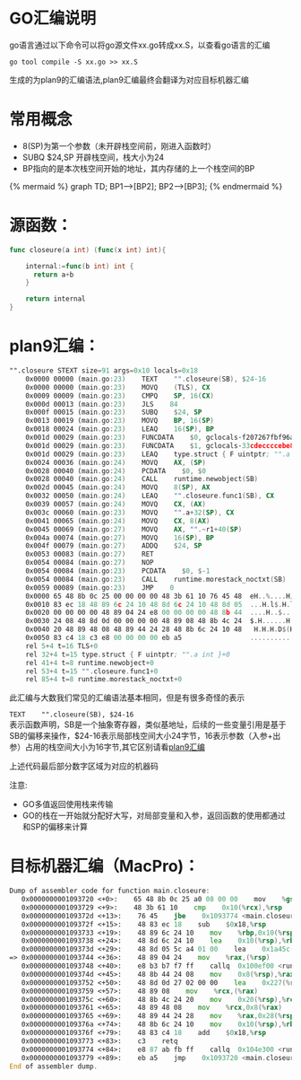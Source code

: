 # GO汇编说明

go语言通过以下命令可以将go源文件xx.go转成xx.S，以查看go语言的汇编

`go tool compile -S xx.go >> xx.S`

生成的为plan9的汇编语法,plan9汇编最终会翻译为对应目标机器汇编

# 常用概念
* 8(SP)为第一个参数（未开辟栈空间前，刚进入函数时）
* SUBQ $24,SP 开辟栈空间，栈大小为24
* BP指向的是本次栈空间开始的地址，其内存储的上一个栈空间的BP

{% mermaid %}
graph TD;
  BP1-->[BP2];
  BP2-->[BP3];
{% endmermaid %}

# 源函数：

```go
func closeure(a int) (func(x int) int){

    internal:=func(b int) int {
      return a+b
    }

    return internal
}
```

# plan9汇编：

```asm
"".closeure STEXT size=91 args=0x10 locals=0x18
    0x0000 00000 (main.go:23)    TEXT    "".closeure(SB), $24-16
    0x0000 00000 (main.go:23)    MOVQ    (TLS), CX
    0x0009 00009 (main.go:23)    CMPQ    SP, 16(CX)
    0x000d 00013 (main.go:23)    JLS    84
    0x000f 00015 (main.go:23)    SUBQ    $24, SP
    0x0013 00019 (main.go:23)    MOVQ    BP, 16(SP)
    0x0018 00024 (main.go:23)    LEAQ    16(SP), BP
    0x001d 00029 (main.go:23)    FUNCDATA    $0, gclocals·f207267fbf96a0178e8758c6e3e0ce28(SB)
    0x001d 00029 (main.go:23)    FUNCDATA    $1, gclocals·33cdeccccebe80329f1fdbee7f5874cb(SB)
    0x001d 00029 (main.go:23)    LEAQ    type.struct { F uintptr; "".a int }(SB), AX
    0x0024 00036 (main.go:24)    MOVQ    AX, (SP)
    0x0028 00040 (main.go:24)    PCDATA    $0, $0
    0x0028 00040 (main.go:24)    CALL    runtime.newobject(SB)
    0x002d 00045 (main.go:24)    MOVQ    8(SP), AX
    0x0032 00050 (main.go:24)    LEAQ    "".closeure.func1(SB), CX
    0x0039 00057 (main.go:24)    MOVQ    CX, (AX)
    0x003c 00060 (main.go:23)    MOVQ    "".a+32(SP), CX
    0x0041 00065 (main.go:24)    MOVQ    CX, 8(AX)
    0x0045 00069 (main.go:27)    MOVQ    AX, "".~r1+40(SP)
    0x004a 00074 (main.go:27)    MOVQ    16(SP), BP
    0x004f 00079 (main.go:27)    ADDQ    $24, SP
    0x0053 00083 (main.go:27)    RET
    0x0054 00084 (main.go:27)    NOP
    0x0054 00084 (main.go:23)    PCDATA    $0, $-1
    0x0054 00084 (main.go:23)    CALL    runtime.morestack_noctxt(SB)
    0x0059 00089 (main.go:23)    JMP    0
    0x0000 65 48 8b 0c 25 00 00 00 00 48 3b 61 10 76 45 48  eH..%....H;a.vEH
    0x0010 83 ec 18 48 89 6c 24 10 48 8d 6c 24 10 48 8d 05  ...H.l$.H.l$.H..
    0x0020 00 00 00 00 48 89 04 24 e8 00 00 00 00 48 8b 44  ....H..$.....H.D
    0x0030 24 08 48 8d 0d 00 00 00 00 48 89 08 48 8b 4c 24  $.H......H..H.L$
    0x0040 20 48 89 48 08 48 89 44 24 28 48 8b 6c 24 10 48   H.H.H.D$(H.l$.H
    0x0050 83 c4 18 c3 e8 00 00 00 00 eb a5                 ...........
    rel 5+4 t=16 TLS+0
    rel 32+4 t=15 type.struct { F uintptr; "".a int }+0
    rel 41+4 t=8 runtime.newobject+0
    rel 53+4 t=15 "".closeure.func1+0
    rel 85+4 t=8 runtime.morestack_noctxt+0
```

此汇编与大数我们常见的汇编语法基本相同，但是有很多奇怪的表示

`TEXT    "".closeure(SB), $24-16`  
表示函数声明，SB是一个抽象寄存器，类似基地址，后续的一些变量引用是基于SB的偏移来操作，$24-16表示局部栈空间大小24字节，16表示参数（入参+出参）占用的栈空间大小为16字节,其它区别请看[plan9汇编](http://doc.cat-v.org/plan_9/4th_edition/papers/asm)

上述代码最后部分数字区域为对应的机器码

注意:

* GO多值返回使用栈来传输
* GO的栈在一开始就分配好大写，对局部变量和入参，返回函数的使用都通过和SP的偏移来计算

# 目标机器汇编（MacPro\)：

```asm
Dump of assembler code for function main.closeure:
   0x0000000001093720 <+0>:    65 48 8b 0c 25 a0 08 00 00    mov    %gs:0x8a0,%rcx
   0x0000000001093729 <+9>:    48 3b 61 10    cmp    0x10(%rcx),%rsp
   0x000000000109372d <+13>:    76 45    jbe    0x1093774 <main.closeure+84>
   0x000000000109372f <+15>:    48 83 ec 18    sub    $0x18,%rsp
   0x0000000001093733 <+19>:    48 89 6c 24 10    mov    %rbp,0x10(%rsp)
   0x0000000001093738 <+24>:    48 8d 6c 24 10    lea    0x10(%rsp),%rbp
   0x000000000109373d <+29>:    48 8d 05 5c a4 01 00    lea    0x1a45c(%rip),%rax        # 0x10adba0 <type.*+106912>
=> 0x0000000001093744 <+36>:    48 89 04 24    mov    %rax,(%rsp)
   0x0000000001093748 <+40>:    e8 b3 b7 f7 ff    callq  0x100ef00 <runtime.newobject>
   0x000000000109374d <+45>:    48 8b 44 24 08    mov    0x8(%rsp),%rax
   0x0000000001093752 <+50>:    48 8d 0d 27 02 00 00    lea    0x227(%rip),%rcx        # 0x1093980 <main.closeure.func1>
   0x0000000001093759 <+57>:    48 89 08    mov    %rcx,(%rax)
   0x000000000109375c <+60>:    48 8b 4c 24 20    mov    0x20(%rsp),%rcx
   0x0000000001093761 <+65>:    48 89 48 08    mov    %rcx,0x8(%rax)
   0x0000000001093765 <+69>:    48 89 44 24 28    mov    %rax,0x28(%rsp)
   0x000000000109376a <+74>:    48 8b 6c 24 10    mov    0x10(%rsp),%rbp
   0x000000000109376f <+79>:    48 83 c4 18    add    $0x18,%rsp
   0x0000000001093773 <+83>:    c3    retq
   0x0000000001093774 <+84>:    e8 87 ab fb ff    callq  0x104e300 <runtime.morestack_noctxt>
   0x0000000001093779 <+89>:    eb a5    jmp    0x1093720 <main.closeure>
End of assembler dump.
```



